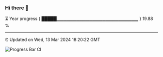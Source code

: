 ### Hi there 👋

⏳ Year progress { █████▁▁▁▁▁▁▁▁▁▁▁▁▁▁▁▁▁▁▁▁▁▁▁▁▁ } 19.88 %

---

⏰ Updated on Wed, 13 Mar 2024 18:20:22 GMT

![Progress Bar CI](https://github.com/ZhaoGui/ZhaoGui/workflows/Progress%20Bar%20CI/badge.svg)
